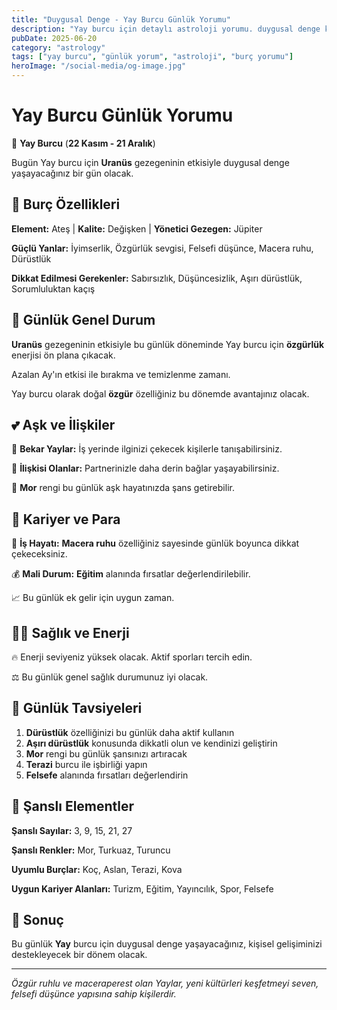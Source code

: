 ```yaml
---
title: "Duygusal Denge - Yay Burcu Günlük Yorumu"
description: "Yay burcu için detaylı astroloji yorumu. duygusal denge konusunda rehberlik."
pubDate: 2025-06-20
category: "astrology"
tags: ["yay burcu", "günlük yorum", "astroloji", "burç yorumu"]
heroImage: "/social-media/og-image.jpg"
---
```


# Yay Burcu Günlük Yorumu

🏹 **Yay Burcu** (**22 Kasım - 21 Aralık**)

Bugün Yay burcu için **Uranüs** gezegeninin etkisiyle duygusal denge yaşayacağınız bir gün olacak.

## 🌟 Burç Özellikleri

**Element:** Ateş | **Kalite:** Değişken | **Yönetici Gezegen:** Jüpiter

**Güçlü Yanlar:** İyimserlik, Özgürlük sevgisi, Felsefi düşünce, Macera ruhu, Dürüstlük

**Dikkat Edilmesi Gerekenler:** Sabırsızlık, Düşüncesizlik, Aşırı dürüstlük, Sorumluluktan kaçış

## 💫 Günlük Genel Durum

**Uranüs** gezegeninin etkisiyle bu günlük döneminde Yay burcu için **özgürlük** enerjisi ön plana çıkacak.

Azalan Ay'ın etkisi ile bırakma ve temizlenme zamanı.

Yay burcu olarak doğal **özgür** özelliğiniz bu dönemde avantajınız olacak.

## 💕 Aşk ve İlişkiler

💖 **Bekar Yaylar:** İş yerinde ilginizi çekecek kişilerle tanışabilirsiniz.

💑 **İlişkisi Olanlar:** Partnerinizle daha derin bağlar yaşayabilirsiniz.

🌹 **Mor** rengi bu günlük aşk hayatınızda şans getirebilir.

## 💼 Kariyer ve Para

🚀 **İş Hayatı:** **Macera ruhu** özelliğiniz sayesinde günlük boyunca dikkat çekeceksiniz.

💰 **Mali Durum:** **Eğitim** alanında fırsatlar değerlendirilebilir.

📈 Bu günlük ek gelir için uygun zaman.

## 🏃‍♀️ Sağlık ve Enerji

🔥 Enerji seviyeniz yüksek olacak. Aktif sporları tercih edin.

⚖️ Bu günlük genel sağlık durumunuz iyi olacak.

## 🎯 Günlük Tavsiyeleri

1. **Dürüstlük** özelliğinizi bu günlük daha aktif kullanın
2. **Aşırı dürüstlük** konusunda dikkatli olun ve kendinizi geliştirin
3. **Mor** rengi bu günlük şansınızı artıracak
4. **Terazi** burcu ile işbirliği yapın
5. **Felsefe** alanında fırsatları değerlendirin

## 🔮 Şanslı Elementler

**Şanslı Sayılar:** 3, 9, 15, 21, 27

**Şanslı Renkler:** Mor, Turkuaz, Turuncu

**Uyumlu Burçlar:** Koç, Aslan, Terazi, Kova

**Uygun Kariyer Alanları:** Turizm, Eğitim, Yayıncılık, Spor, Felsefe

## 💫 Sonuç

Bu günlük **Yay** burcu için duygusal denge yaşayacağınız, kişisel gelişiminizi destekleyecek bir dönem olacak.

---

*Özgür ruhlu ve maceraperest olan Yaylar, yeni kültürleri keşfetmeyi seven, felsefi düşünce yapısına sahip kişilerdir.*
